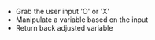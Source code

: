 - Grab the user input 'O' or 'X'
- Manipulate a variable based on the input
- Return back adjusted variable
